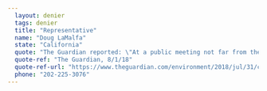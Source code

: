 ```yaml
---
  layout: denier
  tags: denier
  title: "Representative"
  name: "Doug LaMalfa"
  state: "California"
  quote: "The Guardian reported: \"At a public meeting not far from the California town of Redding last year, the US congressman Doug LaMalfa said that he 'didn’t buy' human-made climate change. 'I think there’s a lot of bad science behind what people are calling global warming,' he said on another occasion.\""
  quote-ref: "The Guardian, 8/1/18"
  quote-ref-url: "https://www.theguardian.com/environment/2018/jul/31/california-wildfire-climate-change-carr-fire"
  phone: "202-225-3076"
---
```

